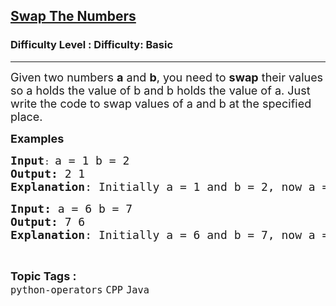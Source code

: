 <h2><a href="https://www.geeksforgeeks.org/problems/swap-the-numbers/1?page=1&category=Java&difficulty=Basic&sortBy=submissions">Swap The Numbers</a></h2><h3>Difficulty Level : Difficulty: Basic</h3><hr><div class="problems_problem_content__Xm_eO"><p><span style="font-size: 18px;">Given two numbers <strong>a</strong> and <strong>b</strong>, you need to <strong>swap</strong> their values so a holds the value of b and b holds the value of a. </span><span style="font-size: 18px;">Just write the code to swap values of a and b at the specified place.<br></span></p>
<p><span style="font-size: 18px;"><strong>Examples<br></strong></span></p>
<pre><span style="font-size: 18px;"><strong>Input</strong></span>: <span style="font-size: 18px;">a = 1 b = 2
<strong>Output:</strong> 2 1
<strong>Explanation</strong>: Initially a = 1 and b = 2, now a = 2 and b = 1.
</span></pre>
<pre><span style="font-size: 18px;"><strong>Input: </strong>a = 6 b = 7  <br></span><span style="font-size: 18px;"><strong>Output:</strong> 7 6 
<strong>Explanation</strong>: Initially a = 6 and b = 7, now a = 7 and b = 6.</span></pre></div><br><p><span style=font-size:18px><strong>Topic Tags : </strong><br><code>python-operators</code>&nbsp;<code>CPP</code>&nbsp;<code>Java</code>&nbsp;